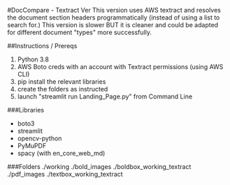 #DocCompare - Textract Ver
This version uses AWS textract and resolves the document section headers programmatically (instead of using a list to search for.)
This version is slower BUT it is cleaner and could be adapted for different document "types" more successfully.

##Instructions / Prereqs
1. Python 3.8
2. AWS Boto creds with an account with Textract permissions (using AWS CLI)
3. pip install the relevant libraries
4. create the folders as instructed
5. launch "streamlit run Landing_Page.py" from Command Line

###Libraries
* boto3
* streamlit
* opencv-python
* PyMuPDF
* spacy (with en_core_web_md)

###Folders
./working
./bold_images
./boldbox_working_textract
./pdf_images
./textbox_working_textract